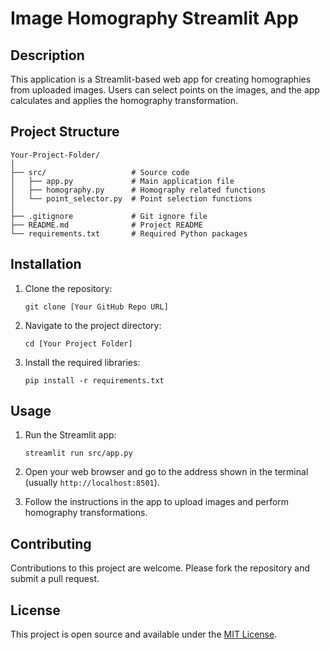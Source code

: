 
# Image Homography Streamlit App

## Description
This application is a Streamlit-based web app for creating homographies from uploaded images. Users can select points on the images, and the app calculates and applies the homography transformation.

## Project Structure

```
Your-Project-Folder/
│
├── src/                   # Source code
│   ├── app.py             # Main application file
│   ├── homography.py      # Homography related functions
│   └── point_selector.py  # Point selection functions
│
├── .gitignore             # Git ignore file
├── README.md              # Project README
└── requirements.txt       # Required Python packages
```

## Installation

1. Clone the repository:
   ```
   git clone [Your GitHub Repo URL]
   ```

2. Navigate to the project directory:
   ```
   cd [Your Project Folder]
   ```

3. Install the required libraries:
   ```
   pip install -r requirements.txt
   ```

## Usage

1. Run the Streamlit app:
   ```
   streamlit run src/app.py
   ```

2. Open your web browser and go to the address shown in the terminal (usually `http://localhost:8501`).

3. Follow the instructions in the app to upload images and perform homography transformations.

## Contributing
Contributions to this project are welcome. Please fork the repository and submit a pull request.

## License
This project is open source and available under the [MIT License](LICENSE).
